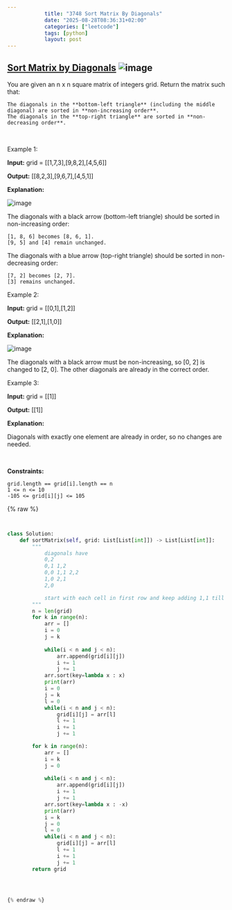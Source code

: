 ```yaml
---
            title: "3748 Sort Matrix By Diagonals"
            date: "2025-08-28T08:36:31+02:00"
            categories: ["leetcode"]
            tags: [python]
            layout: post
---
```

            
## [Sort Matrix by Diagonals](https://leetcode.com/problems/sort-matrix-by-diagonals) ![image](https://img.shields.io/badge/Difficulty-Medium-orange)

You are given an n x n square matrix of integers grid. Return the matrix such that:

	The diagonals in the **bottom-left triangle** (including the middle diagonal) are sorted in **non-increasing order**.
	The diagonals in the **top-right triangle** are sorted in **non-decreasing order**.

 

Example 1:

**Input:** grid = [[1,7,3],[9,8,2],[4,5,6]]

**Output:** [[8,2,3],[9,6,7],[4,5,1]]

**Explanation:**

![image](https://assets.leetcode.com/uploads/2024/12/29/4052example1drawio.png)

The diagonals with a black arrow (bottom-left triangle) should be sorted in non-increasing order:

	[1, 8, 6] becomes [8, 6, 1].
	[9, 5] and [4] remain unchanged.

The diagonals with a blue arrow (top-right triangle) should be sorted in non-decreasing order:

	[7, 2] becomes [2, 7].
	[3] remains unchanged.

Example 2:

**Input:** grid = [[0,1],[1,2]]

**Output:** [[2,1],[1,0]]

**Explanation:**

![image](https://assets.leetcode.com/uploads/2024/12/29/4052example2adrawio.png)

The diagonals with a black arrow must be non-increasing, so [0, 2] is changed to [2, 0]. The other diagonals are already in the correct order.

Example 3:

**Input:** grid = [[1]]

**Output:** [[1]]

**Explanation:**

Diagonals with exactly one element are already in order, so no changes are needed.

 

**Constraints:**

	grid.length == grid[i].length == n
	1 <= n <= 10
	-105 <= grid[i][j] <= 105

{% raw %}


```python


class Solution:
    def sortMatrix(self, grid: List[List[int]]) -> List[List[int]]:
        """
            diagonals have 
            0,2
            0,1 1,2
            0,0 1,1 2,2
            1,0 2,1
            2,0

            start with each cell in first row and keep adding 1,1 till we hit the boundary
        """
        n = len(grid)
        for k in range(n):
            arr = []
            i = 0
            j = k
            
            while(i < n and j < n):
                arr.append(grid[i][j])
                i += 1
                j += 1
            arr.sort(key=lambda x : x)
            print(arr)
            i = 0
            j = k
            l = 0
            while(i < n and j < n):
                grid[i][j] = arr[l]
                l += 1
                i += 1
                j += 1

        for k in range(n):
            arr = []
            i = k
            j = 0
            
            while(i < n and j < n):
                arr.append(grid[i][j])
                i += 1
                j += 1
            arr.sort(key=lambda x : -x)
            print(arr)
            i = k
            j = 0
            l = 0
            while(i < n and j < n):
                grid[i][j] = arr[l]
                l += 1
                i += 1
                j += 1
        return grid

        


{% endraw %}
```
